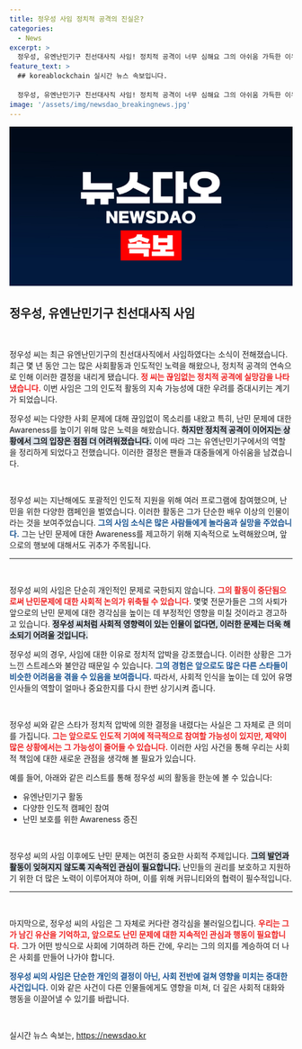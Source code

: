 ```yaml
---
title: 정우성 사임 정치적 공격의 진실은?
categories:
  - News
excerpt: >
  정우성, 유엔난민기구 친선대사직 사임! 정치적 공격이 너무 심해요 그의 아쉬움 가득한 이유를 확인해보세요!
feature_text: >
  ## koreablockchain 실시간 뉴스 속보입니다.

  정우성, 유엔난민기구 친선대사직 사임! 정치적 공격이 너무 심해요 그의 아쉬움 가득한 이유를 확인해보세요!
image: '/assets/img/newsdao_breakingnews.jpg'
---
```


<p><img src="/assets/img/newsdao_breakingnews.jpg" alt="koreablockchain 속보" /></p>

<h2 data-ke-size="size26">정우성, 유엔난민기구 친선대사직 사임</h2>

<p data-ke-size="size16">&nbsp;</p>

<p>정우성 씨는 최근 유엔난민기구의 친선대사직에서 사임하였다는 소식이 전해졌습니다. 최근 몇 년 동안 그는 많은 사회활동과 인도적인 노력을 해왔으나, 정치적 공격의 연속으로 인해 이러한 결정을 내리게 됐습니다. <b><span style="color: #ee2323;">정 씨는 끊임없는 정치적 공격에 실망감을 나타냈습니다.</span></b> 이번 사임은 그의 인도적 활동의 지속 가능성에 대한 우려를 증대시키는 계기가 되었습니다.</p>

<p>정우성 씨는 다양한 사회 문제에 대해 끊임없이 목소리를 내왔고 특히, 난민 문제에 대한 Awareness를 높이기 위해 많은 노력을 해왔습니다. <b><span style="background-color: #21538527;">하지만 정치적 공격이 이어지는 상황에서 그의 입장은 점점 더 어려워졌습니다.</span></b> 이에 따라 그는 유엔난민기구에서의 역할을 정리하게 되었다고 전했습니다. 이러한 결정은 팬들과 대중들에게 아쉬움을 남겼습니다.</p>

<p data-ke-size="size16">&nbsp;</p>

<p>정우성 씨는 지난해에도 포괄적인 인도적 지원을 위해 여러 프로그램에 참여했으며, 난민을 위한 다양한 캠페인을 벌였습니다. 이러한 활동은 그가 단순한 배우 이상의 인물이라는 것을 보여주었습니다. <b><span style="color: #1a5490;">그의 사임 소식은 많은 사람들에게 놀라움과 실망을 주었습니다.</span></b> 그는 난민 문제에 대한 Awareness를 제고하기 위해 지속적으로 노력해왔으며, 앞으로의 행보에 대해서도 귀추가 주목됩니다.</p>

<hr>

<p data-ke-size="size16">&nbsp;</p>

<p>정우성 씨의 사임은 단순히 개인적인 문제로 국한되지 않습니다. <b><span style="color: #ee2323;">그의 활동이 중단됨으로써 난민문제에 대한 사회적 논의가 위축될 수 있습니다.</span></b> 몇몇 전문가들은 그의 사퇴가 앞으로의 난민 문제에 대한 경각심을 높이는 데 부정적인 영향을 미칠 것이라고 경고하고 있습니다. <b><span style="background-color: #21538527;">정우성 씨처럼 사회적 영향력이 있는 인물이 없다면, 이러한 문제는 더욱 해소되기 어려울 것입니다.</span></b></p>

<p>정우성 씨의 경우, 사임에 대한 이유로 정치적 압박을 강조했습니다. 이러한 상황은 그가 느낀 스트레스와 불안감 때문일 수 있습니다. <b><span style="color: #1a5490;">그의 경험은 앞으로도 많은 다른 스타들이 비슷한 어려움을 겪을 수 있음을 보여줍니다.</span></b> 따라서, 사회적 인식을 높이는 데 있어 유명 인사들의 역할이 얼마나 중요한지를 다시 한번 상기시켜 줍니다.</p>

<p data-ke-size="size16">&nbsp;</p>

<p>정우성 씨와 같은 스타가 정치적 압박에 의한 결정을 내렸다는 사실은 그 자체로 큰 의미를 가집니다. <b><span style="color: #ee2323;">그는 앞으로도 인도적 기여에 적극적으로 참여할 가능성이 있지만, 제약이 많은 상황에서는 그 가능성이 줄어들 수 있습니다.</span></b> 이러한 사임 사건을 통해 우리는 사회적 책임에 대한 새로운 관점을 생각해 볼 필요가 있습니다. </p>

<p>예를 들어, 아래와 같은 리스트를 통해 정우성 씨의 활동을 한눈에 볼 수 있습니다:</p>

<ul>
  <li>유엔난민기구 활동</li>
  <li>다양한 인도적 캠페인 참여</li>
  <li>난민 보호를 위한 Awareness 증진</li>
</ul>

<p data-ke-size="size16">&nbsp;</p>

<p>정우성 씨의 사임 이후에도 난민 문제는 여전히 중요한 사회적 주제입니다. <b><span style="background-color: #21538527;">그의 발언과 활동이 잊혀지지 않도록 지속적인 관심이 필요합니다.</span></b> 난민들의 권리를 보호하고 지원하기 위한 더 많은 노력이 이루어져야 하며, 이를 위해 커뮤니티와의 협력이 필수적입니다. </p>

<hr>

<p data-ke-size="size16">&nbsp;</p>

<p>마지막으로, 정우성 씨의 사임은 그 자체로 커다란 경각심을 불러일으킵니다. <b><span style="color: #ee2323;">우리는 그가 남긴 유산을 기억하고, 앞으로도 난민 문제에 대한 지속적인 관심과 행동이 필요합니다.</span></b> 그가 어떤 방식으로 사회에 기여하려 하든 간에, 우리는 그의 의지를 계승하여 더 나은 사회를 만들어 나가야 합니다. </p>

<p><b><span style="color: #1a5490;">정우성 씨의 사임은 단순한 개인의 결정이 아닌, 사회 전반에 걸쳐 영향을 미치는 중대한 사건입니다.</span></b> 이와 같은 사건이 다른 인물들에게도 영향을 미쳐, 더 깊은 사회적 대화와 행동을 이끌어낼 수 있기를 바랍니다.</p>

<p data-ke-size="size16">&nbsp;</p>
실시간 뉴스 속보는, <a href="https://newsdao.kr" rel="dofollow">https://newsdao.kr</a>



